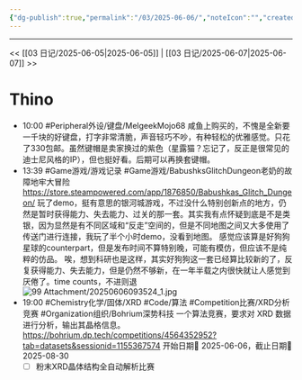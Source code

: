 ```yaml
---
{"dg-publish":true,"permalink":"/03/2025-06-06/","noteIcon":"","created":"2025-01-31T00:35","updated":"2025-07-01T13:38"}
---
```



---
<< [[03 日记/2025-06-05\|2025-06-05]]  |  [[03 日记/2025-06-07\|2025-06-07]]  >>

# Thino
- 10:00 
    #Peripheral外设/键盘/MelgeekMojo68
    咸鱼上购买的，不愧是全新要一千块的好键盘，打字非常清脆，声音轻巧不吵，有种轻松的优雅感觉。只花了330包邮。虽然键帽是卖家换过的紫色（星露猫？忘记了，反正是很常见的迪士尼风格的IP），但也挺好看。后期可以再换套键帽。 
- 13:39
    #Game游戏/游戏记录 #Game游戏/BabushksGlitchDungeon老奶的故障地牢大冒险
    https://store.steampowered.com/app/1876850/Babushkas_Glitch_Dungeon/
    玩了demo，挺有意思的银河城游戏，不过没什么特别创新点的地方，仍然是暂时获得能力、失去能力、过关的那一套。其实我有点怀疑到底是不是类银，因为显然是有不同区域和“反走”空间的，但是不同地图之间又大多使用了传送门进行连接，我玩了半个小时demo，没看到地图。
    感觉应该算是好狗狗星球的counterpart，但是发布时间不算特别晚，可能有模仿，但应该不是纯粹的仿品。
    唉，想到科研也是这样，其实好狗狗这一套已经算比较新的了，反复获得能力、失去能力，但是仍然不够新，在一年半载之内很快就让人感觉到厌倦了。time counts，不进则退
    ![99 Attachment/20250606093524_1.jpg](/img/user/99%20Attachment/20250606093524_1.jpg)
- 19:00 
    #Chemistry化学/固体/XRD
    #Code/算法
    #Competition比赛/XRD分析竞赛
    #Organization组织/Bohrium深势科技
    一个算法竞赛，要求对 XRD 数据进行分析，输出其晶格信息。
    https://bohrium.dp.tech/competitions/4564352952?tab=datasets&sessionid=1155367574
    开始日期📅 2025-06-06，截止日期📅 2025-08-30
    - [ ] 粉末XRD晶体结构全自动解析比赛 
